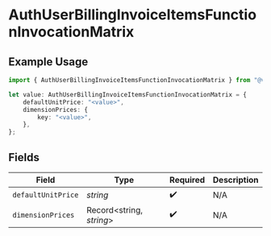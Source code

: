 # AuthUserBillingInvoiceItemsFunctionInvocationMatrix

## Example Usage

```typescript
import { AuthUserBillingInvoiceItemsFunctionInvocationMatrix } from "@vercel/sdk/models/components";

let value: AuthUserBillingInvoiceItemsFunctionInvocationMatrix = {
    defaultUnitPrice: "<value>",
    dimensionPrices: {
        key: "<value>",
    },
};
```

## Fields

| Field                    | Type                     | Required                 | Description              |
| ------------------------ | ------------------------ | ------------------------ | ------------------------ |
| `defaultUnitPrice`       | *string*                 | :heavy_check_mark:       | N/A                      |
| `dimensionPrices`        | Record<string, *string*> | :heavy_check_mark:       | N/A                      |